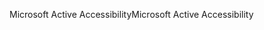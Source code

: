 <span data-ttu-id="054cb-101">Microsoft Active Accessibility</span><span class="sxs-lookup"><span data-stu-id="054cb-101">Microsoft Active Accessibility</span></span>